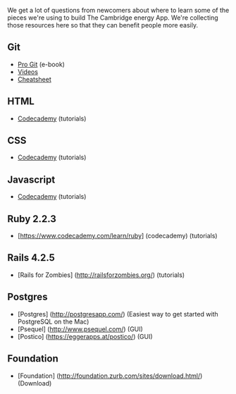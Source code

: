 We get a lot of questions from newcomers about where to learn some of the pieces we're using to build The Cambridge energy App. We're collecting those resources here so that they can benefit people more easily.  

## Git
* [Pro Git](http://git-scm.com/book) (e-book)
* [Videos](http://git-scm.com/documentation)
* [Cheatsheet](http://ndpsoftware.com/git-cheatsheet.html)

## HTML
* [Codecademy](http://codecademy.com) (tutorials)

## CSS
* [Codecademy](http://codecademy.com) (tutorials)

## Javascript
* [Codecademy](http://codecademy.com) (tutorials)

## Ruby 2.2.3
* [https://www.codecademy.com/learn/ruby] (codecademy) (tutorials)

## Rails 4.2.5
* [Rails for Zombies] (http://railsforzombies.org/) (tutorials)

## Postgres
* [Postgres] (http://postgresapp.com/) (Easiest way to get started with PostgreSQL on the Mac)
* [Psequel] (http://www.psequel.com/) (GUI)
* [Postico] (https://eggerapps.at/postico/) (GUI)

## Foundation
* [Foundation] (http://foundation.zurb.com/sites/download.html/) (Download)

